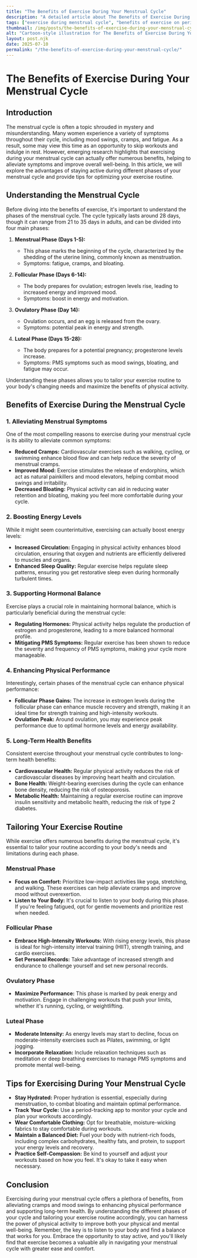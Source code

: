 ```yaml
---
title: "The Benefits of Exercise During Your Menstrual Cycle"
description: "A detailed article about The Benefits of Exercise During Your Menstrual Cycle."
tags: ["exercise during menstrual cycle", "benefits of exercise on period", "workout during menstruation", "exercise and menstrual health", "fitness tips for periods"]
thumbnail: /img/posts/the-benefits-of-exercise-during-your-menstrual-cycle.png
alt: "Cartoon-style illustration for The Benefits of Exercise During Your Menstrual Cycle"
layout: post.njk
date: 2025-07-10
permalink: "/the-benefits-of-exercise-during-your-menstrual-cycle/"
---
```


# The Benefits of Exercise During Your Menstrual Cycle

## Introduction

The menstrual cycle is often a topic shrouded in mystery and misunderstanding. Many women experience a variety of symptoms throughout their cycle, including mood swings, cramps, and fatigue. As a result, some may view this time as an opportunity to skip workouts and indulge in rest. However, emerging research highlights that exercising during your menstrual cycle can actually offer numerous benefits, helping to alleviate symptoms and improve overall well-being. In this article, we will explore the advantages of staying active during different phases of your menstrual cycle and provide tips for optimizing your exercise routine.

## Understanding the Menstrual Cycle

Before diving into the benefits of exercise, it's important to understand the phases of the menstrual cycle. The cycle typically lasts around 28 days, though it can range from 21 to 35 days in adults, and can be divided into four main phases:

1. **Menstrual Phase (Days 1-5):**
   - This phase marks the beginning of the cycle, characterized by the shedding of the uterine lining, commonly known as menstruation.
   - Symptoms: fatigue, cramps, and bloating.

2. **Follicular Phase (Days 6-14):**
   - The body prepares for ovulation; estrogen levels rise, leading to increased energy and improved mood.
   - Symptoms: boost in energy and motivation.

3. **Ovulatory Phase (Day 14):**
   - Ovulation occurs, and an egg is released from the ovary.
   - Symptoms: potential peak in energy and strength.

4. **Luteal Phase (Days 15-28):**
   - The body prepares for a potential pregnancy; progesterone levels increase.
   - Symptoms: PMS symptoms such as mood swings, bloating, and fatigue may occur.

Understanding these phases allows you to tailor your exercise routine to your body's changing needs and maximize the benefits of physical activity.

## Benefits of Exercise During the Menstrual Cycle

### 1. Alleviating Menstrual Symptoms

One of the most compelling reasons to exercise during your menstrual cycle is its ability to alleviate common symptoms:

- **Reduced Cramps:** Cardiovascular exercises such as walking, cycling, or swimming enhance blood flow and can help reduce the severity of menstrual cramps.
- **Improved Mood:** Exercise stimulates the release of endorphins, which act as natural painkillers and mood elevators, helping combat mood swings and irritability.
- **Decreased Bloating:** Physical activity can aid in reducing water retention and bloating, making you feel more comfortable during your cycle.

### 2. Boosting Energy Levels

While it might seem counterintuitive, exercising can actually boost energy levels:

- **Increased Circulation:** Engaging in physical activity enhances blood circulation, ensuring that oxygen and nutrients are efficiently delivered to muscles and organs.
- **Enhanced Sleep Quality:** Regular exercise helps regulate sleep patterns, ensuring you get restorative sleep even during hormonally turbulent times.

### 3. Supporting Hormonal Balance

Exercise plays a crucial role in maintaining hormonal balance, which is particularly beneficial during the menstrual cycle:

- **Regulating Hormones:** Physical activity helps regulate the production of estrogen and progesterone, leading to a more balanced hormonal profile.
- **Mitigating PMS Symptoms:** Regular exercise has been shown to reduce the severity and frequency of PMS symptoms, making your cycle more manageable.

### 4. Enhancing Physical Performance

Interestingly, certain phases of the menstrual cycle can enhance physical performance:

- **Follicular Phase Gains:** The increase in estrogen levels during the follicular phase can enhance muscle recovery and strength, making it an ideal time for strength training and high-intensity workouts.
- **Ovulation Peak:** Around ovulation, you may experience peak performance due to optimal hormone levels and energy availability.

### 5. Long-Term Health Benefits

Consistent exercise throughout your menstrual cycle contributes to long-term health benefits:

- **Cardiovascular Health:** Regular physical activity reduces the risk of cardiovascular diseases by improving heart health and circulation.
- **Bone Health:** Weight-bearing exercises during the cycle can enhance bone density, reducing the risk of osteoporosis.
- **Metabolic Health:** Maintaining a regular exercise routine can improve insulin sensitivity and metabolic health, reducing the risk of type 2 diabetes.

## Tailoring Your Exercise Routine

While exercise offers numerous benefits during the menstrual cycle, it's essential to tailor your routine according to your body's needs and limitations during each phase.

### Menstrual Phase

- **Focus on Comfort:** Prioritize low-impact activities like yoga, stretching, and walking. These exercises can help alleviate cramps and improve mood without overexertion.
- **Listen to Your Body:** It's crucial to listen to your body during this phase. If you're feeling fatigued, opt for gentle movements and prioritize rest when needed.

### Follicular Phase

- **Embrace High-Intensity Workouts:** With rising energy levels, this phase is ideal for high-intensity interval training (HIIT), strength training, and cardio exercises.
- **Set Personal Records:** Take advantage of increased strength and endurance to challenge yourself and set new personal records.

### Ovulatory Phase

- **Maximize Performance:** This phase is marked by peak energy and motivation. Engage in challenging workouts that push your limits, whether it's running, cycling, or weightlifting.

### Luteal Phase

- **Moderate Intensity:** As energy levels may start to decline, focus on moderate-intensity exercises such as Pilates, swimming, or light jogging.
- **Incorporate Relaxation:** Include relaxation techniques such as meditation or deep breathing exercises to manage PMS symptoms and promote mental well-being.

## Tips for Exercising During Your Menstrual Cycle

- **Stay Hydrated:** Proper hydration is essential, especially during menstruation, to combat bloating and maintain optimal performance.
- **Track Your Cycle:** Use a period-tracking app to monitor your cycle and plan your workouts accordingly.
- **Wear Comfortable Clothing:** Opt for breathable, moisture-wicking fabrics to stay comfortable during workouts.
- **Maintain a Balanced Diet:** Fuel your body with nutrient-rich foods, including complex carbohydrates, healthy fats, and protein, to support your energy levels and recovery.
- **Practice Self-Compassion:** Be kind to yourself and adjust your workouts based on how you feel. It's okay to take it easy when necessary.

## Conclusion

Exercising during your menstrual cycle offers a plethora of benefits, from alleviating cramps and mood swings to enhancing physical performance and supporting long-term health. By understanding the different phases of your cycle and tailoring your exercise routine accordingly, you can harness the power of physical activity to improve both your physical and mental well-being. Remember, the key is to listen to your body and find a balance that works for you. Embrace the opportunity to stay active, and you'll likely find that exercise becomes a valuable ally in navigating your menstrual cycle with greater ease and comfort.